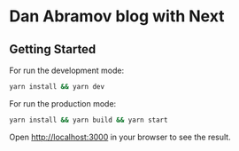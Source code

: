 # Dan Abramov blog with Next

## Getting Started

For run the development mode:

```bash
yarn install && yarn dev
```

For run the production mode:

```bash
yarn install && yarn build && yarn start
```

Open [http://localhost:3000](http://localhost:3000) in your browser to see the result.